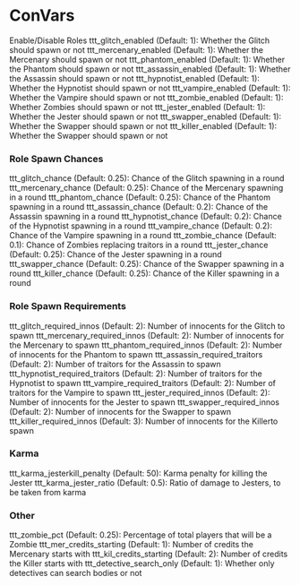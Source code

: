 # ConVars
Enable/Disable Roles
ttt_glitch_enabled (Default: 1): Whether the Glitch should spawn or not
ttt_mercenary_enabled (Default: 1): Whether the Mercenary should spawn or not
ttt_phantom_enabled (Default: 1): Whether the Phantom should spawn or not
ttt_assassin_enabled (Default: 1): Whether the Assassin should spawn or not
ttt_hypnotist_enabled (Default: 1): Whether the Hypnotist should spawn or not
ttt_vampire_enabled (Default: 1): Whether the Vampire should spawn or not
ttt_zombie_enabled (Default: 1): Whether Zombies should spawn or not
ttt_jester_enabled (Default: 1): Whether the Jester should spawn or not
ttt_swapper_enabled (Default: 1): Whether the Swapper should spawn or not
ttt_killer_enabled (Default: 1): Whether the Swapper should spawn or not

### Role Spawn Chances
ttt_glitch_chance (Default: 0.25): Chance of the Glitch spawning in a round
ttt_mercenary_chance (Default: 0.25): Chance of the Mercenary spawning in a round
ttt_phantom_chance (Default: 0.25): Chance of the Phantom spawning in a round
ttt_assassin_chance (Default: 0.2): Chance of the Assassin spawning in a round
ttt_hypnotist_chance (Default: 0.2): Chance of the Hypnotist spawning in a round
ttt_vampire_chance (Default: 0.2): Chance of the Vampire spawning in a round
ttt_zombie_chance (Default: 0.1): Chance of Zombies replacing traitors in a round
ttt_jester_chance (Default: 0.25): Chance of the Jester spawning in a round
ttt_swapper_chance (Default: 0.25): Chance of the Swapper spawning in a round
ttt_killer_chance (Default: 0.25): Chance of the Killer spawning in a round

### Role Spawn Requirements
ttt_glitch_required_innos (Default: 2): Number of innocents for the Glitch to spawn
ttt_mercenary_required_innos (Default: 2): Number of innocents for the Mercenary to spawn
ttt_phantom_required_innos (Default: 2): Number of innocents for the Phantom to spawn
ttt_assassin_required_traitors (Default: 2): Number of traitors for the Assassin to spawn
ttt_hypnotist_required_traitors (Default: 2): Number of traitors for the Hypnotist to spawn
ttt_vampire_required_traitors (Default: 2): Number of traitors for the Vampire to spawn
ttt_jester_required_innos (Default: 2): Number of innocents for the Jester to spawn
ttt_swapper_required_innos (Default: 2): Number of innocents for the Swapper to spawn
ttt_killer_required_innos (Default: 3): Number of innocents for the Killerto spawn

### Karma
ttt_karma_jesterkill_penalty (Default: 50): Karma penalty for killing the Jester
ttt_karma_jester_ratio (Default: 0.5): Ratio of damage to Jesters, to be taken from karma

### Other
ttt_zombie_pct (Default: 0.25): Percentage of total players that will be a Zombie
ttt_mer_credits_starting (Default: 1): Number of credits the Mercenary starts with
ttt_kil_credits_starting (Default: 2): Number of credits the Killer starts with
ttt_detective_search_only (Default: 1): Whether only detectives can search bodies or not
